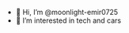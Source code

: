 - 👋 Hi, I’m @moonlight-emir0725
- 👀 I’m interested in tech and cars

<!---
moonlight-emir0725/moonlight-emir0725 is a ✨ special ✨ repository because its `README.md` (this file) appears on your GitHub profile.
You can click the Preview link to take a look at your changes.
--->
